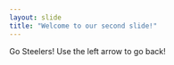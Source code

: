 ```yaml
---
layout: slide
title: "Welcome to our second slide!"
---
```

Go Steelers!
Use the left arrow to go back!
